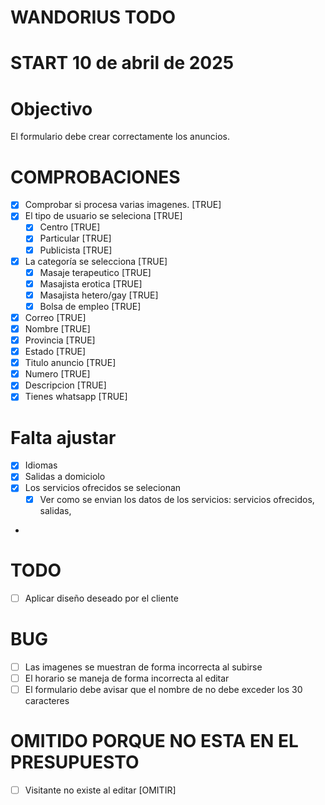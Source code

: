 # WANDORIUS TODO 
# START 10 de abril de 2025
# Objectivo 

El formulario debe crear correctamente los anuncios. 

# COMPROBACIONES
- [x] Comprobar si procesa varias imagenes. [TRUE]
- [x] El tipo de usuario se seleciona [TRUE]
  - [x] Centro [TRUE]
  - [x] Particular [TRUE]
  - [x] Publicista [TRUE]
- [x] La categoría se selecciona [TRUE]
  - [x] Masaje terapeutico [TRUE]
  - [x] Masajista erotica [TRUE]
  - [x] Masajista hetero/gay [TRUE]
  - [x] Bolsa de empleo [TRUE]
- [x] Correo [TRUE]
- [x] Nombre [TRUE]
- [x] Provincia [TRUE]
- [x] Estado [TRUE]
- [x] Titulo anuncio [TRUE]
- [x] Numero [TRUE]
- [x] Descripcion [TRUE]
- [x] Tienes whatsapp [TRUE]

# Falta ajustar 
- [x] Idiomas
- [x] Salidas a domiciolo
- [x] Los servicios ofrecidos se selecionan
  - [x] Ver como se envian los datos de los servicios: servicios ofrecidos, salidas, 
- 


# TODO

- [ ] Aplicar diseño deseado por el cliente


# BUG

- [ ] Las imagenes se muestran de forma incorrecta al subirse 
- [ ] El horario se maneja de forma incorrecta al editar
- [ ] El formulario debe avisar que el nombre de no debe exceder los 30 caracteres

# OMITIDO PORQUE NO ESTA EN EL PRESUPUESTO

- [ ] Visitante no existe al editar [OMITIR]
  

#